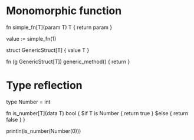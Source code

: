 

# Monomorphic function

fn simple_fn[T](param T) T {
	return param
}

value := simple_fn(1)


struct GenericStruct[T] {
	value T
}

fn (g GenericStruct[T]) generic_method() {
	return
}


# Type reflection

type Number = int

fn is_number[T](data T) bool {
	$if T is Number {
		return true
	} $else {
		return false
	}
}

println(is_number(Number(0)))